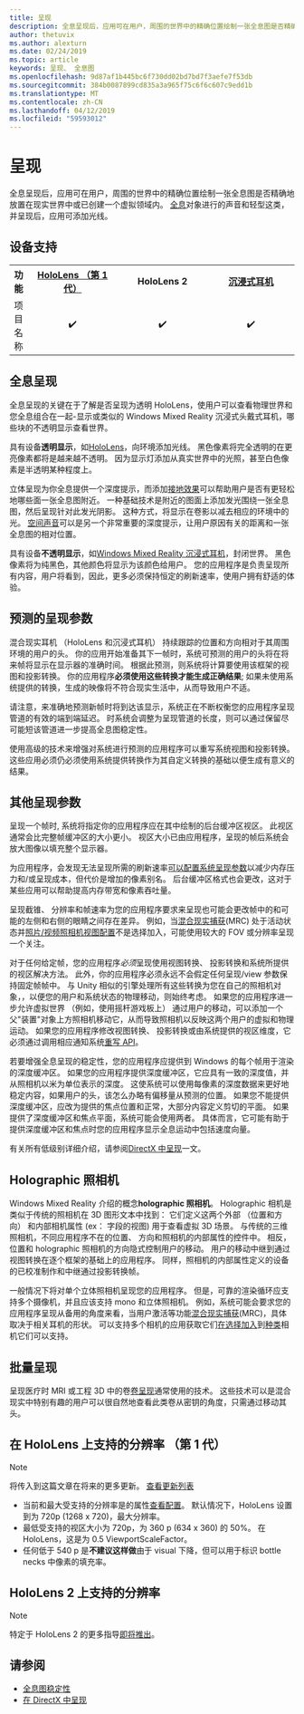```yaml
---
title: 呈现
description: 全息呈现后，应用可在用户，周围的世界中的精确位置绘制一张全息图是否精确地放置在现实世界中或已创建一个虚拟领域内。
author: thetuvix
ms.author: alexturn
ms.date: 02/24/2019
ms.topic: article
keywords: 呈现、 全息图
ms.openlocfilehash: 9d87af1b445bc6f730dd02bd7bd7f3aefe7f53db
ms.sourcegitcommit: 384b0087899cd835a3a965f75c6f6c607c9edd1b
ms.translationtype: MT
ms.contentlocale: zh-CN
ms.lasthandoff: 04/12/2019
ms.locfileid: "59593012"
---
```

# <a name="rendering"></a>呈现

全息呈现后，应用可在用户，周围的世界中的精确位置绘制一张全息图是否精确地放置在现实世界中或已创建一个虚拟领域内。 [全息](hologram.md)对象进行的声音和轻型这类，并呈现后，应用可添加光线。

## <a name="device-support"></a>设备支持

<table>
<tr>
<th>功能</th><th style="width:150px"><a href="hololens-hardware-details.md">HoloLens （第 1 代）</a></th><th style="width:150px">HoloLens 2</th><th style="width:150px"><a href="immersive-headset-hardware-details.md">沉浸式耳机</a></th>
</tr><tr>
<td>项目名称</td><td style="text-align: center;">✔️</td><td style="text-align: center;">✔️</td><td style="text-align: center;">✔️</td>
</tr>
</table>

## <a name="holographic-rendering"></a>全息呈现

全息呈现的关键在于了解是否呈现为透明 HoloLens，使用户可以查看物理世界和您全息组合在一起-显示或类似的 Windows Mixed Reality 沉浸式头戴式耳机，哪些块的不透明显示查看世界。

具有设备**透明显示**，如[HoloLens](hololens-hardware-details.md)，向环境添加光线。 黑色像素将完全透明的在更亮像素都将是越来越不透明。 因为显示灯添加从真实世界中的光照，甚至白色像素是半透明某种程度上。

立体呈现为你全息提供一个深度提示，而添加[接地效果](interaction-fundamentals.md)可以帮助用户是否有更轻松地哪些面一张全息图附近。 一种基础技术是附近的图面上添加发光围绕一张全息图，然后呈现针对此发光阴影。 这种方式，将显示在卷影以减去相应的环境中的光。 [空间声音](spatial-sound.md)可以是另一个非常重要的深度提示，让用户原因有关的距离和一张全息图的相对位置。

具有设备**不透明显示**，如[Windows Mixed Reality 沉浸式耳机](immersive-headset-hardware-details.md)，封闭世界。 黑色像素将为纯黑色，其他颜色将显示为该颜色给用户。 您的应用程序是负责呈现所有内容，用户将看到，因此，更多必须保持恒定的刷新速率，使用户拥有舒适的体验。

## <a name="predicted-rendering-parameters"></a>预测的呈现参数

混合现实耳机 （HoloLens 和沉浸式耳机） 持续跟踪的位置和方向相对于其周围环境的用户的头。 你的应用开始准备其下一帧时，系统可预测的用户的头将在将来帧将显示在显示器的准确时间。 根据此预测，则系统将计算要使用该框架的视图和投影转换。 你的应用程序**必须使用这些转换才能生成正确结果**; 如果未使用系统提供的转换，生成的映像将不符合现实生活中，从而导致用户不适。

请注意，来准确地预测新帧时将到达该显示，系统正在不断权衡您的应用程序呈现管道的有效的端到端延迟。 时系统会调整为呈现管道的长度，则可以通过保留尽可能短该管道进一步提高全息图稳定性。

使用高级的技术来增强对系统进行预测的应用程序可以重写系统视图和投影转换。 这些应用必须仍必须使用系统提供转换作为其自定义转换的基础以便生成有意义的结果。

## <a name="other-rendering-parameters"></a>其他呈现参数

呈现一个帧时, 系统将指定你的应用程序应在其中绘制的后台缓冲区视区。 此视区通常会比完整帧缓冲区的大小更小。 视区大小已由应用程序，呈现的帧后系统会放大图像以填充整个显示器。

为应用程序，会发现无法呈现所需的刷新速率[可以配置系统呈现参数](https://docs.microsoft.com/uwp/api/Windows.Graphics.Holographic.HolographicViewConfiguration#Windows_Graphics_Holographic_HolographicViewConfiguration)以减少内存压力和/或呈现成本，但代价是增加的像素别名。 后台缓冲区格式也会更改，这对于某些应用可以帮助提高内存带宽和像素吞吐量。

呈现截锥、 分辨率和帧速率为您的应用程序要求来呈现也可能会更改帧中的和可能的左侧和右侧的眼睛之间存在差异。 例如，当[混合现实捕获](mixed-reality-capture.md)(MRC) 处于活动状态并[照片/视频照相机视图配置](https://docs.microsoft.com/uwp/api/Windows.Graphics.Holographic.HolographicViewConfigurationKind#Windows_Graphics_Holographic_HolographicViewConfigurationKind)不是选择加入，可能使用较大的 FOV 或分辨率呈现一个关注。

对于任何给定帧，您的应用程序*必须*呈现使用视图转换、 投影转换和系统所提供的视区解决方法。 此外，你的应用程序必须永远不会假定任何呈现/view 参数保持固定帧帧中。 与 Unity 相似的引擎处理所有这些转换为您在自己的照相机对象，，以便您的用户和系统状态的物理移动，则始终考虑。 如果您的应用程序进一步允许虚拟世界 （例如，使用摇杆游戏板上） 通过用户的移动，可以添加一个父"装置"对象上方照相机移动它，从而导致照相机以反映这两个用户的虚拟和物理运动。 如果您的应用程序修改视图转换、 投影转换或由系统提供的视区维度，它必须通过调用相应通知系统[重写 API](https://docs.microsoft.com/uwp/api/Windows.Graphics.Holographic.HolographicCameraPose#Windows_Graphics_Holographic_HolographicCameraPose)。

若要增强全息呈现的稳定性，您的应用程序应提供到 Windows 的每个帧用于渲染的深度缓冲区。 如果您的应用程序提供深度缓冲区，它应具有一致的深度值，并从照相机以米为单位表示的深度。 这使系统可以使用每像素的深度数据来更好地稳定内容，如果用户的头，该怎么办略有偏移量从预测的位置。 如果您不能提供深度缓冲区，应改为提供的焦点位置和正常，大部分内容定义剪切的平面。 如果提供了深度缓冲区和焦点平面，系统可能会使用两者。 具体而言，它可能有助于提供深度缓冲区和焦点时您的应用程序显示全息运动中包括速度向量。

有关所有低级别详细介绍，请参阅[DirectX 中呈现](rendering-in-directx.md)一文。

## <a name="holographic-cameras"></a>Holographic 照相机

Windows Mixed Reality 介绍的概念**holographic 照相机**。 Holographic 相机是类似于传统的照相机在 3D 图形文本中找到： 它们定义这两个外部 （位置和方向） 和内部相机属性 (ex： 字段的视图) 用于查看虚拟 3D 场景。 与传统的三维照相机，不同应用程序不在的位置、 方向和照相机的内部属性的控件中。 相反，位置和 holographic 照相机的方向隐式控制用户的移动。 用户的移动中继到通过视图转换在逐个框架的基础上的应用程序。 同样，照相机的内部属性定义的设备的已校准制作和中继通过投影转换帧。

一般情况下将对单个立体照相机呈现您的应用程序。 但是，可靠的渲染循环应支持多个摄像机，并且应该支持 mono 和立体照相机。 例如，系统可能会要求您的应用程序呈现从备用的角度来看，当用户激活等功能[混合现实捕获](mixed-reality-capture.md)(MRC)，具体取决于相关耳机的形状。 可以支持多个相机的应用获取它们[在选择加入](https://docs.microsoft.com/uwp/api/Windows.Graphics.Holographic.HolographicViewConfiguration#Windows_Graphics_Holographic_HolographicViewConfiguration)到[种类](https://docs.microsoft.com/uwp/api/Windows.Graphics.Holographic.HolographicViewConfigurationKind#Windows_Graphics_Holographic_HolographicViewConfigurationKind)相机它们可以支持。

## <a name="volume-rendering"></a>批量呈现

呈现医疗时 MRI 或工程 3D 中的卷[卷呈现](volume-rendering.md)通常使用的技术。 这些技术可以是混合现实中特别有趣的用户可以很自然地查看此类卷从密钥的角度，只需通过移动其头。

## <a name="supported-resolutions-on-hololens-1st-gen"></a>在 HoloLens 上支持的分辨率 （第 1 代）
> [!NOTE]
> 将传入到这篇文章在将来的更多更新。 [查看更新列表](release-notes-april-2018.md)

* 当前和最大受支持的分辨率是的属性[查看配置](https://docs.microsoft.com/uwp/api/Windows.Graphics.Holographic.HolographicViewConfiguration#Windows_Graphics_Holographic_HolographicViewConfiguration)。 默认情况下，HoloLens 设置到为 720p (1268 x 720)，最大分辨率。
* 最低受支持的视区大小为 720p，为 360 p (634 x 360) 的 50%。 在 HoloLens，这是为 0.5 ViewportScaleFactor。
* 任何低于 540 p 是**不建议这样做**由于 visual 下降，但可以用于标识 bottle necks 中像素的填充率。

## <a name="supported-resolutions-on-hololens-2"></a>HoloLens 2 上支持的分辨率

> [!NOTE]
> 特定于 HoloLens 2 的更多指导[即将推出](index.md#news-and-notes)。


## <a name="see-also"></a>请参阅
* [全息图稳定性](hologram-stability.md)
* [在 DirectX 中呈现](rendering-in-directx.md)